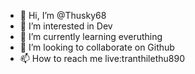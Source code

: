 - 👋 Hi, I’m @Thusky68
- 👀 I’m interested in Dev
- 🌱 I’m currently learning everuthing
- 💞️ I’m looking to collaborate on Github
- 📫 How to reach me live:tranthilethu890

<!---
Thusky68/Thusky68 is a ✨ special ✨ repository because its `README.md` (this file) appears on your GitHub profile.
You can click the Preview link to take a look at your changes.
--->
